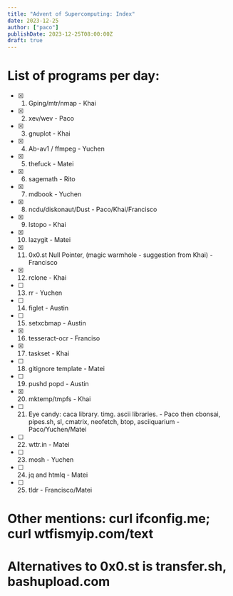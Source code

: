 ```yaml
---
title: "Advent of Supercomputing: Index"
date: 2023-12-25
author: ["paco"]
publishDate: 2023-12-25T08:00:00Z
draft: true 
---
```


# List of programs per day:

- [x] 1. Gping/mtr/nmap - Khai
- [x] 2. xev/wev  - Paco
- [x] 3. gnuplot - Khai
- [x] 4. Ab-av1 / ffmpeg - Yuchen
- [x] 5. thefuck - Matei
- [x] 6. sagemath - Rito
- [x] 7. mdbook - Yuchen
- [x] 8. ncdu/diskonaut/Dust - Paco/Khai/Francisco
- [x] 9. lstopo - Khai
- [x] 10. lazygit - Matei
- [x] 11. 0x0.st Null Pointer, (magic warmhole - suggestion from Khai) - Francisco
- [x] 12. rclone - Khai
- [ ] 13. rr - Yuchen
- [ ] 14. figlet - Austin
- [ ] 15. setxcbmap - Austin
- [x] 16. tesseract-ocr - Franciso
- [x] 17. taskset - Khai
- [ ] 18. gitignore template - Matei
- [ ] 19. pushd popd - Austin
- [x] 20. mktemp/tmpfs - Khai
- [ ] 21. Eye candy: caca library. timg. ascii libraries. - Paco then cbonsai, pipes.sh, sl, cmatrix, neofetch, btop, asciiquarium - Paco/Yuchen/Matei
- [ ] 22. wttr.in - Matei
- [ ] 23. mosh - Yuchen
- [ ] 24. jq and htmlq - Matei
- [ ] 25. tldr - Francisco/Matei

# Other mentions: curl ifconfig.me; curl wtfismyip.com/text
# Alternatives to 0x0.st is transfer.sh, bashupload.com
